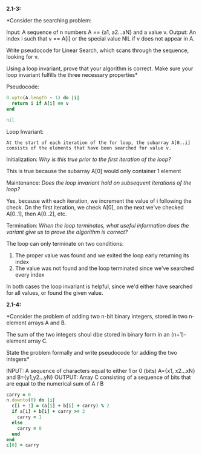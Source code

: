 **2.1-3:**

*Consider the searching problem:

Input: A sequence of n numbers A == {a1, a2...aN} and a value v.
Output: An index i such that v == A[i] or the special value NIL if v does not appear in A.

Write pseudocode for Linear Search, which scans through the sequence, looking for v.

Using a loop invariant, prove that your algorithm is correct. Make sure your loop invariant fulfills the three necessary properties*

Pseudocode:

```ruby
0.upto(A.length - 1) do |i|
  return i if A[i] == v
end

nil
```

Loop Invariant:

```
At the start of each iteration of the for loop, the subarray A[0..i] consists of the elements that have been searched for value v.
```

Initialization: *Why is this true prior to the first iteration of the loop?*

This is true because the subarray A[0] would only container 1 element

Maintenance: *Does the loop invariant hold on subsequent iterations of the loop?*

Yes, because with each iteration, we increment the value of i following the check. On the first iteration, we check A[0], on the next we've checked A[0..1], then A[0..2], etc.

Termination: *When the loop terminates, what useful information does the variant give us to prove the algorithm is correct?*

The loop can only terminate on two conditions:

1) The proper value was found and we exited the loop early returning its index
2) The value was not found and the loop terminated since we've searched every index

In both cases the loop invariant is helpful, since we'd either have searched for all values, or found the given value.

**2.1-4:**

*Consider the problem of adding two n-bit binary integers, stored in two n-element arrays A and B.

The sum of the two integers shoul dbe stored in binary form in an (n+1)-element array C.

State the problem formally and write pseudocode for adding the two integers*

INPUT: A sequence of characters equal to either 1 or 0 (bits) A={x1, x2...xN} and B={y1,y2...yN}
OUTPUT: Array C consisting of a sequence of bits that are equal to the numerical sum of A / B

```ruby
carry = 0
n.downto(0) do |i|
  c[i + 1] = (a[i] + b[i] + carry) % 2
  if a[i] + b[i] + carry >= 2
    carry = 1
  else
    carry = 0
  end
end
c[0] = carry
```

